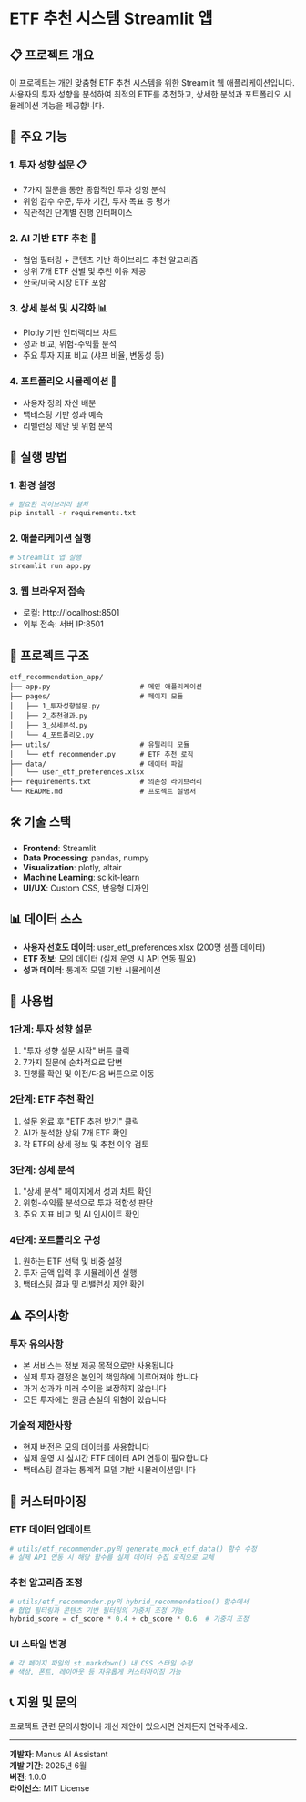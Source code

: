 # ETF 추천 시스템 Streamlit 앱

## 📋 프로젝트 개요

이 프로젝트는 개인 맞춤형 ETF 추천 시스템을 위한 Streamlit 웹 애플리케이션입니다. 사용자의 투자 성향을 분석하여 최적의 ETF를 추천하고, 상세한 분석과 포트폴리오 시뮬레이션 기능을 제공합니다.

## 🌟 주요 기능

### 1. 투자 성향 설문 📋
- 7가지 질문을 통한 종합적인 투자 성향 분석
- 위험 감수 수준, 투자 기간, 투자 목표 등 평가
- 직관적인 단계별 진행 인터페이스

### 2. AI 기반 ETF 추천 🎯
- 협업 필터링 + 콘텐츠 기반 하이브리드 추천 알고리즘
- 상위 7개 ETF 선별 및 추천 이유 제공
- 한국/미국 시장 ETF 포함

### 3. 상세 분석 및 시각화 📊
- Plotly 기반 인터랙티브 차트
- 성과 비교, 위험-수익률 분석
- 주요 투자 지표 비교 (샤프 비율, 변동성 등)

### 4. 포트폴리오 시뮬레이션 💼
- 사용자 정의 자산 배분
- 백테스팅 기반 성과 예측
- 리밸런싱 제안 및 위험 분석

## 🚀 실행 방법

### 1. 환경 설정
```bash
# 필요한 라이브러리 설치
pip install -r requirements.txt
```

### 2. 애플리케이션 실행
```bash
# Streamlit 앱 실행
streamlit run app.py
```

### 3. 웹 브라우저 접속
- 로컬: http://localhost:8501
- 외부 접속: 서버 IP:8501

## 📁 프로젝트 구조

```
etf_recommendation_app/
├── app.py                      # 메인 애플리케이션
├── pages/                      # 페이지 모듈
│   ├── 1_투자성향설문.py
│   ├── 2_추천결과.py
│   ├── 3_상세분석.py
│   └── 4_포트폴리오.py
├── utils/                      # 유틸리티 모듈
│   └── etf_recommender.py      # ETF 추천 로직
├── data/                       # 데이터 파일
│   └── user_etf_preferences.xlsx
├── requirements.txt            # 의존성 라이브러리
└── README.md                   # 프로젝트 설명서
```

## 🛠️ 기술 스택

- **Frontend**: Streamlit
- **Data Processing**: pandas, numpy
- **Visualization**: plotly, altair
- **Machine Learning**: scikit-learn
- **UI/UX**: Custom CSS, 반응형 디자인

## 📊 데이터 소스

- **사용자 선호도 데이터**: user_etf_preferences.xlsx (200명 샘플 데이터)
- **ETF 정보**: 모의 데이터 (실제 운영 시 API 연동 필요)
- **성과 데이터**: 통계적 모델 기반 시뮬레이션

## 🎯 사용법

### 1단계: 투자 성향 설문
1. "투자 성향 설문 시작" 버튼 클릭
2. 7가지 질문에 순차적으로 답변
3. 진행률 확인 및 이전/다음 버튼으로 이동

### 2단계: ETF 추천 확인
1. 설문 완료 후 "ETF 추천 받기" 클릭
2. AI가 분석한 상위 7개 ETF 확인
3. 각 ETF의 상세 정보 및 추천 이유 검토

### 3단계: 상세 분석
1. "상세 분석" 페이지에서 성과 차트 확인
2. 위험-수익률 분석으로 투자 적합성 판단
3. 주요 지표 비교 및 AI 인사이트 확인

### 4단계: 포트폴리오 구성
1. 원하는 ETF 선택 및 비중 설정
2. 투자 금액 입력 후 시뮬레이션 실행
3. 백테스팅 결과 및 리밸런싱 제안 확인

## ⚠️ 주의사항

### 투자 유의사항
- 본 서비스는 정보 제공 목적으로만 사용됩니다
- 실제 투자 결정은 본인의 책임하에 이루어져야 합니다
- 과거 성과가 미래 수익을 보장하지 않습니다
- 모든 투자에는 원금 손실의 위험이 있습니다

### 기술적 제한사항
- 현재 버전은 모의 데이터를 사용합니다
- 실제 운영 시 실시간 ETF 데이터 API 연동이 필요합니다
- 백테스팅 결과는 통계적 모델 기반 시뮬레이션입니다

## 🔧 커스터마이징

### ETF 데이터 업데이트
```python
# utils/etf_recommender.py의 generate_mock_etf_data() 함수 수정
# 실제 API 연동 시 해당 함수를 실제 데이터 수집 로직으로 교체
```

### 추천 알고리즘 조정
```python
# utils/etf_recommender.py의 hybrid_recommendation() 함수에서
# 협업 필터링과 콘텐츠 기반 필터링의 가중치 조정 가능
hybrid_score = cf_score * 0.4 + cb_score * 0.6  # 가중치 조정
```

### UI 스타일 변경
```python
# 각 페이지 파일의 st.markdown() 내 CSS 스타일 수정
# 색상, 폰트, 레이아웃 등 자유롭게 커스터마이징 가능
```

## 📞 지원 및 문의

프로젝트 관련 문의사항이나 개선 제안이 있으시면 언제든지 연락주세요.

---

**개발자**: Manus AI Assistant  
**개발 기간**: 2025년 6월  
**버전**: 1.0.0  
**라이선스**: MIT License

